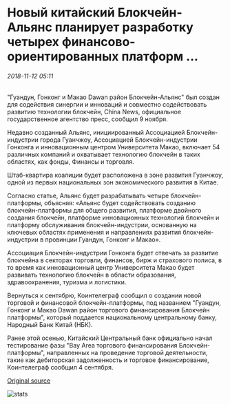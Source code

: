 # Новый китайский Блокчейн-Альянс планирует разработку четырех финансово-ориентированных платформ ...

###### 2018-11-12 05:11

"Гуандун, Гонконг и Макао Dawan район Блокчейн-Альянс" был создан для содействия синергии и инноваций и совместно содействовать развитию технологии блокчейн, China News, официальное государственное агентство пресс, сообщил 9 ноября.

Недавно созданный Альянс, инициированный Ассоциацией Блокчейн-индустрии города Гуанчжоу, Ассоциацией Блокчейн-индустрии Гонконга и инновационным центром Университета Макао, включает 54 различных компаний и охватывает технологию блокчейн в таких областях, как фонды, Финансы и торговля.

Штаб-квартира коалиции будет расположена в зоне развития Гуанчжоу, одной из первых национальных зон экономического развития в Китае.

Согласно статье, Альянс будет разрабатывать четыре блокчейн-платформы, объясняя: «Альянс будет содействовать созданию блокчейн-платформы для общего развития, платформе двойного создания блокчейн, платформе инновационных технологий блокчейн и платформу обслуживания блокчейн-индустрии, основанную на ключевых областях применения и направлениях развития блокчейн-индустрии в провинции Гуандун, Гонконг и Макао».

Ассоциация Блокчейн-индустрии Гонконга будет отвечать за развитие блокчейна в секторах торговли, финансов, бирж и страхового полиса, в то время как инновационный центр Университета Макао будет развивать технологию блокчейн в области образования, здравоохранения, туризма и логистики.

Вернуться к сентябрю, Коинтелеграф сообщил о создании новой торговой и финансовой блокчейн-платформы, под названием "Гуандун, Гонконг и Макао Dawan район торгового финансирования Блокчейн платформы", который поддается национальному центральному банку, Народный Банк Китай (НБК).

Ранее этой осенью, Китайский Центральный банк официально начал тестирование фазы "Bay Area торгового финансирования Блокчейн-платформы", направленных на проведение торговой деятельности, такие как дебиторская задолженность и торговое финансирование, Коинтелеграф сообщил 4 сентября.

[Original source](https://cointelegraph.com/news/new-chinese-blockchain-alliance-plans-development-of-four-finance-oriented-platforms)

![stats](https://c.statcounter.com/11760860/0/a89fa40b/1/ "stats")